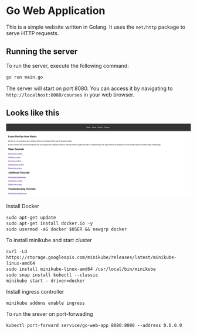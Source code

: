 # Go Web Application

This is a simple website written in Golang. It uses the `net/http` package to serve HTTP requests.

## Running the server

To run the server, execute the following command:

```bash
go run main.go
```

The server will start on port 8080. You can access it by navigating to `http://localhost:8080/courses` in your web browser.

## Looks like this

![Website](static/images/golang-website.png)

Install Docker

    sudo apt-get update
    sudo apt-get install docker.io -y
    sudo usermod -aG docker $USER && newgrp docker


 To install minikube and start cluster
    
    curl -LO https://storage.googleapis.com/minikube/releases/latest/minikube-linux-amd64
    sudo install minikube-linux-amd64 /usr/local/bin/minikube
    sudo snap install kubectl --classic
    minikube start — driver=docker
 
 Install ingress controller
 
    minikube addons enable ingress    
    
To run the srever on port-forwading

    kubectl port-forward service/go-web-app 8080:8080 --address 0.0.0.0


 

